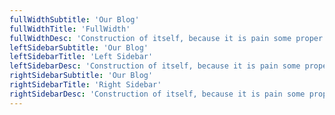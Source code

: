 ```yaml
---
fullWidthSubtitle: 'Our Blog'
fullWidthTitle: 'FullWidth'
fullWidthDesc: 'Construction of itself, because it is pain some proper style design occur are pleasure'
leftSidebarSubtitle: 'Our Blog'
leftSidebarTitle: 'Left Sidebar'
leftSidebarDesc: 'Construction of itself, because it is pain some proper style design occur are pleasure'
rightSidebarSubtitle: 'Our Blog'
rightSidebarTitle: 'Right Sidebar'
rightSidebarDesc: 'Construction of itself, because it is pain some proper style design occur are pleasure'
---
```

